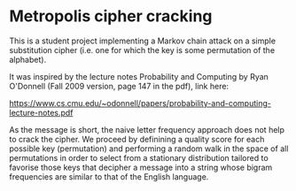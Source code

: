 # Metropolis cipher cracking

This is a student project implementing a Markov chain attack on a simple substitution cipher (i.e. one for which the key is some permutation of the alphabet).

It was inspired by the lecture notes Probability and Computing by Ryan O'Donnell (Fall 2009 version, page 147 in the pdf), link here:

https://www.cs.cmu.edu/~odonnell/papers/probability-and-computing-lecture-notes.pdf

As the message is short, the naive letter frequency approach does not help to crack the cipher. We proceed by definining a quality score for each possible key (permutation)
and performing a random walk in the space of all permutations in order to select from a stationary distribution tailored to favorise those keys that decipher a message
into a string whose bigram frequencies are similar to that of the English language.
